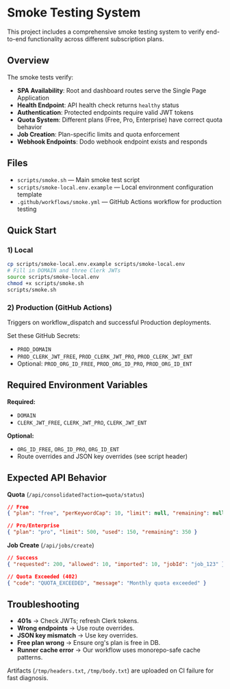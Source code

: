 # Smoke Testing System

This project includes a comprehensive smoke testing system to verify end-to-end functionality across different subscription plans.

## Overview

The smoke tests verify:
- **SPA Availability**: Root and dashboard routes serve the Single Page Application
- **Health Endpoint**: API health check returns `healthy` status
- **Authentication**: Protected endpoints require valid JWT tokens
- **Quota System**: Different plans (Free, Pro, Enterprise) have correct quota behavior
- **Job Creation**: Plan-specific limits and quota enforcement
- **Webhook Endpoints**: Dodo webhook endpoint exists and responds

## Files

- `scripts/smoke.sh` — Main smoke test script
- `scripts/smoke-local.env.example` — Local environment configuration template
- `.github/workflows/smoke.yml` — GitHub Actions workflow for production testing

## Quick Start

### 1) Local

```bash
cp scripts/smoke-local.env.example scripts/smoke-local.env
# Fill in DOMAIN and three Clerk JWTs
source scripts/smoke-local.env
chmod +x scripts/smoke.sh
scripts/smoke.sh
```

### 2) Production (GitHub Actions)

Triggers on workflow_dispatch and successful Production deployments.

Set these GitHub Secrets:

- `PROD_DOMAIN`
- `PROD_CLERK_JWT_FREE`, `PROD_CLERK_JWT_PRO`, `PROD_CLERK_JWT_ENT`
- Optional: `PROD_ORG_ID_FREE`, `PROD_ORG_ID_PRO`, `PROD_ORG_ID_ENT`

## Required Environment Variables

**Required:**
- `DOMAIN`
- `CLERK_JWT_FREE`, `CLERK_JWT_PRO`, `CLERK_JWT_ENT`

**Optional:**
- `ORG_ID_FREE`, `ORG_ID_PRO`, `ORG_ID_ENT`
- Route overrides and JSON key overrides (see script header)

## Expected API Behavior

**Quota** (`/api/consolidated?action=quota/status`)
```json
// Free
{ "plan": "free", "perKeywordCap": 10, "limit": null, "remaining": null }

// Pro/Enterprise
{ "plan": "pro", "limit": 500, "used": 150, "remaining": 350 }
```

**Job Create** (`/api/jobs/create`)
```json
// Success
{ "requested": 200, "allowed": 10, "imported": 10, "jobId": "job_123" }

// Quota Exceeded (402)
{ "code": "QUOTA_EXCEEDED", "message": "Monthly quota exceeded" }
```

## Troubleshooting

- **401s** → Check JWTs; refresh Clerk tokens.
- **Wrong endpoints** → Use route overrides.
- **JSON key mismatch** → Use key overrides.
- **Free plan wrong** → Ensure org's plan is free in DB.
- **Runner cache error** → Our workflow uses monorepo-safe cache patterns.

Artifacts (`/tmp/headers.txt`, `/tmp/body.txt`) are uploaded on CI failure for fast diagnosis. 
